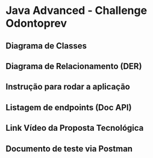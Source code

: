# Java Advanced - Challenge Odontoprev 

## Diagrama de Classes

## Diagrama de Relacionamento (DER)

## Instrução para rodar a aplicação

## Listagem de endpoints (Doc API)

## Link Vídeo da Proposta Tecnológica

## Documento de teste via Postman
